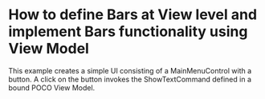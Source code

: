 # How to define Bars at View level and implement Bars functionality using View Model


This example creates a simple UI consisting of a MainMenuControl with a button. A click on the button invokes the ShowTextCommand defined in a bound POCO View Model.

<br/>


